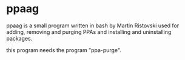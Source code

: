 # ppaag
ppaag is a small program written in bash by Martin Ristovski used for adding, removing and purging PPAs and installing and uninstalling packages.

this program needs the program "ppa-purge".